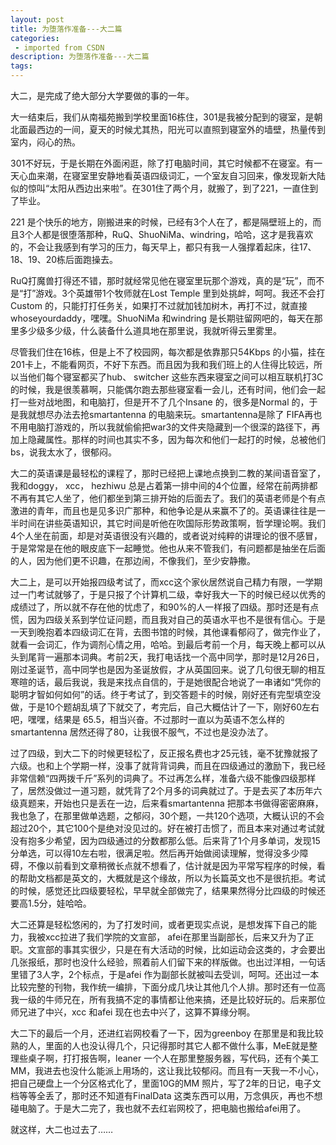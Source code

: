 ```yaml
---
layout: post
title: 为堕落作准备---大二篇
categories: 
 - imported from CSDN
description: 为堕落作准备---大二篇
tags: 
---
```


大二，是完成了绝大部分大学要做的事的一年。

大一结束后，我们从南福苑搬到学校里面16栋住，301是我被分配到的寝室，是朝北面最西边的一间，夏天的时候尤其热，阳光可以直照到寝室外的墙壁，热量传到室内，闷心的热。

301不好玩，于是长期在外面闲逛，除了打电脑时间，其它时候都不在寝室。有一天心血来潮，在寝室里安静地看英语四级词汇，一个室友自习回来，像发现新大陆似的惊叫“太阳从西边出来啦”。在301住了两个月，就搬了，到了221，一直住到了毕业。

221 是个快乐的地方，刚搬进来的时候，已经有3个人在了，都是隔壁班上的，而且3个人都是很堕落那种，RuQ、ShuoNiMa、windring，哈哈，这才是我喜欢的，不会让我感到有学习的压力，每天早上，都只有我一人强撑着起床，往17、18、19、20栋后面跑操去。

RuQ打魔兽打得还不错，那时就经常见他在寝室里玩那个游戏，真的是“玩”，而不是“打”游戏。3个英雄带1个牧师就在Lost Temple 里到处挑衅，呵呵。我还不会打Custom 的，只能打打任务关，如果打不过就加钱加树木，再打不过，就直接whoseyourdaddy，嘿嘿。ShuoNiMa 和windring 是长期驻留网吧的，每天在那里多少级多少级，什么装备什么道具地在那里说，我就听得云里雾里。

尽管我们住在16栋，但是上不了校园网，每次都是依靠那只54Kbps 的小猫，挂在201卡上，不能看网页，不好下东西。而且因为我和我们班上的人住得比较远，所以当他们每个寝室都买了hub、 switcher 这些东西来寝室之间可以相互联机打3C的时候，我是很羡慕啊，只能偶尔跑去那些寝室看一会儿，还有时间，他们会一起打一些对战地图，和电脑打，但是开不了几个Insane 的，很多是Normal 的，于是我就想尽办法去抢smartantenna 的电脑来玩。smartantenna是除了 FIFA再也不用电脑打游戏的，所以我就偷偷把war3的文件夹隐藏到一个很深的路径下，再加上隐藏属性。那样的时间也其实不多，因为每次和他们一起打的时候，总被他们bs，说我太水了，很郁闷。

大二的英语课是最轻松的课程了，那时已经把上课地点换到二教的某间语音室了，我和doggy， xcc， hezhiwu 总是占着第一排中间的4个位置，经常在前两排都不再有其它人坐了，他们都坐到第三排开始的后面去了。我们的英语老师是个有点激进的青年，而且也是见多识广那种，和他争论是从来赢不了的。英语课往往是一半时间在讲些英语知识，其它时间是听他在吹国际形势政策啊，哲学理论啊。我们4个人坐在前面，却是对英语很没有兴趣的，或者说对纯粹的讲理论的很不感冒，于是常常是在他的眼皮底下一起睡觉。他也从来不管我们，有问题都是抽坐在后面的人，因为他们更不识趣，在那边闹，不像我们，至少安静撒。

大二上，是可以开始报四级考试了，而xcc这个家伙居然说自己精力有限，一学期过一门考试就够了，于是只报了个计算机二级，幸好我大一下的时候已经以优秀的成绩过了，所以就不存在他的忧虑了，和90\%的人一样报了四级。那时还是有点慌，因为四级关系到学位证问题，而且我对自己的英语水平也不是很有信心。于是一天到晚抱着本四级词汇在背，去图书馆的时候，其他课看郁闷了，做完作业了，就看一会词汇，作为调剂心情之用，哈哈。到最后考前一个月，每天晚上都可以从头到尾背一遍那本词典。考前2天，我打电话找一个高中同学，那时是12月26日，刚过圣诞节，高中同学也是因为圣诞放假，才从英国回来。说了几句很无聊的相互寒暄的话，最后我说，我是来找点自信的，于是她很配合地说了一串诸如“凭你的聪明才智如何如何”的话。终于考试了，到交答题卡的时候，刚好还有完型填空没做，于是10个题胡乱填了下就交了，考完后，自己大概估计了一下，刚好60左右吧，嘿嘿，结果是 65.5，相当兴奋。不过那时一直以为英语不怎么样的smartantenna 居然还得了80，让我很不服气，不过也是没办法了。

过了四级，到大二下的时候更轻松了，反正报名费也才25元钱，毫不犹豫就报了六级。也和上个学期一样，没事了就背背词典，而且在四级通过的激励下，我已经非常信赖“四两拨千斤”系列的词典了。不过再怎么样，准备六级不能像四级那样了，居然没做过一道习题，就凭背了2个月多的词典就过了。于是去买了本历年六级真题来，开始也只是丢在一边，后来看smartantenna 把那本书做得密密麻麻，我也急了，在那里做单选题，之郁闷，30个题，一共120个选项，大概认识的不会超过20个，其它100个是绝对没见过的。好在被打击惯了，而且本来对通过考试就没有抱多少希望，因为四级通过的分数都那么低。后来背了1个月多单词，发现15分单选，可以得10左右啦，很满足啦。然后再开始做阅读理解，觉得没多少障碍，不像以前看到文章稍微长点就不想看了，估计就是因为平常写程序的时候，看的帮助文档都是英文的，大概就是这个缘故，所以为长篇英文也不是很抗拒。考试的时候，感觉还比四级要轻松，早早就全部做完了，结果果然得分比四级的时候还要高1.5分，娃哈哈。

大二还算是轻松悠闲的，为了打发时间，或者更现实点说，是想发挥下自己的能力，我被xcc拉进了我们学院的文宣部， afei在那里当副部长，后来又升为了正职。文宣部的事其实很少，只是在有大活动的时候，比如运动会这类的，才会要出几张报纸，那时也没什么经验，照着前人们留下来的样版做。也出过洋相，一句话里错了3人字，2个标点，于是afei 作为副部长就被叫去受训，呵呵。还出过一本比较完整的刊物，我作统一编排，下面分成几块让其他几个人排。那时还有一位高我一级的牛师兄在，所有我搞不定的事情都让他来搞，还是比较好玩的。后来那位师兄进了中兴，xcc 和afei 现在也去中兴了，这算不算缘分啊。

大二下的最后一个月，还进红岩网校看了一下，因为greenboy 在那里是和我比较熟的人，里面的人也没认得几个，只记得那时其它人都不做什么事，MeE就是整理些桌子啊，打打报告啊，leaner 一个人在那里整服务器，写代码，还有个美工MM，我进去也没什么能派上用场的，这让我比较郁闷。而且有一天我一不小心，把自己硬盘上一个分区格式化了，里面10G的MM 照片，写了2年的日记，电子文档等等全丢了，那时还不知道有FinalData 这类东西可以用，万念俱灰，再也不想碰电脑了。于是大二完了，我也就不去红岩网校了，把电脑也搬给afei用了。

就这样，大二也过去了……
